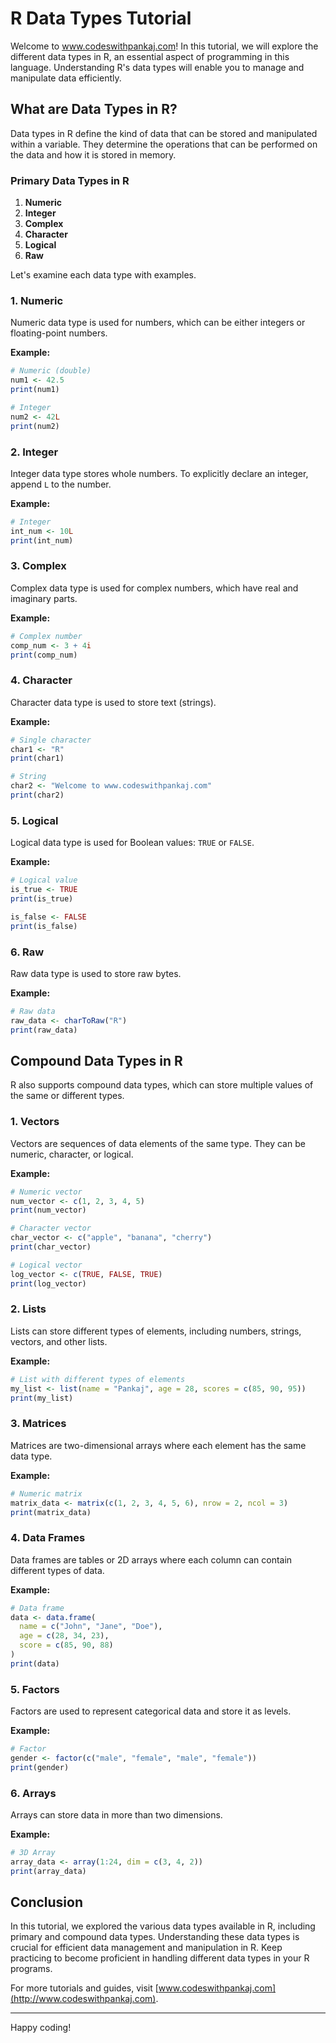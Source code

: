 # R Data Types Tutorial

Welcome to www.codeswithpankaj.com! In this tutorial, we will explore the different data types in R, an essential aspect of programming in this language. Understanding R's data types will enable you to manage and manipulate data efficiently.

## What are Data Types in R?

Data types in R define the kind of data that can be stored and manipulated within a variable. They determine the operations that can be performed on the data and how it is stored in memory.

### Primary Data Types in R

1. **Numeric**
2. **Integer**
3. **Complex**
4. **Character**
5. **Logical**
6. **Raw**

Let's examine each data type with examples.

### 1. Numeric

Numeric data type is used for numbers, which can be either integers or floating-point numbers.

**Example:**
```R
# Numeric (double)
num1 <- 42.5
print(num1)

# Integer
num2 <- 42L
print(num2)
```

### 2. Integer

Integer data type stores whole numbers. To explicitly declare an integer, append `L` to the number.

**Example:**
```R
# Integer
int_num <- 10L
print(int_num)
```

### 3. Complex

Complex data type is used for complex numbers, which have real and imaginary parts.

**Example:**
```R
# Complex number
comp_num <- 3 + 4i
print(comp_num)
```

### 4. Character

Character data type is used to store text (strings).

**Example:**
```R
# Single character
char1 <- "R"
print(char1)

# String
char2 <- "Welcome to www.codeswithpankaj.com"
print(char2)
```

### 5. Logical

Logical data type is used for Boolean values: `TRUE` or `FALSE`.

**Example:**
```R
# Logical value
is_true <- TRUE
print(is_true)

is_false <- FALSE
print(is_false)
```

### 6. Raw

Raw data type is used to store raw bytes.

**Example:**
```R
# Raw data
raw_data <- charToRaw("R")
print(raw_data)
```

## Compound Data Types in R

R also supports compound data types, which can store multiple values of the same or different types.

### 1. Vectors

Vectors are sequences of data elements of the same type. They can be numeric, character, or logical.

**Example:**
```R
# Numeric vector
num_vector <- c(1, 2, 3, 4, 5)
print(num_vector)

# Character vector
char_vector <- c("apple", "banana", "cherry")
print(char_vector)

# Logical vector
log_vector <- c(TRUE, FALSE, TRUE)
print(log_vector)
```

### 2. Lists

Lists can store different types of elements, including numbers, strings, vectors, and other lists.

**Example:**
```R
# List with different types of elements
my_list <- list(name = "Pankaj", age = 28, scores = c(85, 90, 95))
print(my_list)
```

### 3. Matrices

Matrices are two-dimensional arrays where each element has the same data type.

**Example:**
```R
# Numeric matrix
matrix_data <- matrix(c(1, 2, 3, 4, 5, 6), nrow = 2, ncol = 3)
print(matrix_data)
```

### 4. Data Frames

Data frames are tables or 2D arrays where each column can contain different types of data.

**Example:**
```R
# Data frame
data <- data.frame(
  name = c("John", "Jane", "Doe"),
  age = c(28, 34, 23),
  score = c(85, 90, 88)
)
print(data)
```

### 5. Factors

Factors are used to represent categorical data and store it as levels.

**Example:**
```R
# Factor
gender <- factor(c("male", "female", "male", "female"))
print(gender)
```

### 6. Arrays

Arrays can store data in more than two dimensions.

**Example:**
```R
# 3D Array
array_data <- array(1:24, dim = c(3, 4, 2))
print(array_data)
```

## Conclusion

In this tutorial, we explored the various data types available in R, including primary and compound data types. Understanding these data types is crucial for efficient data management and manipulation in R. Keep practicing to become proficient in handling different data types in your R programs.

For more tutorials and guides, visit [www.codeswithpankaj.com](http://www.codeswithpankaj.com).

---

Happy coding!
